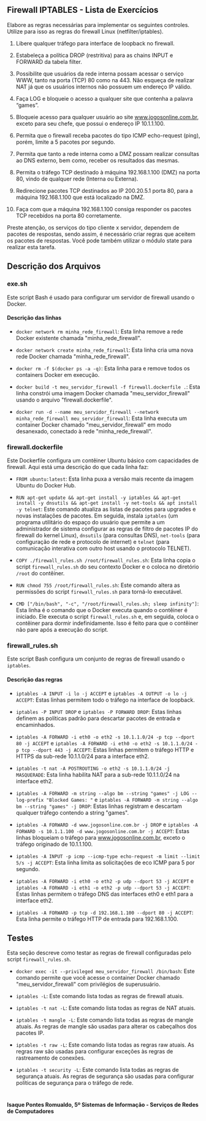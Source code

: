 ## Firewall IPTABLES - Lista de Exercícios

Elabore as regras necessárias para implementar os seguintes controles. Utilize para isso as
regras do firewall Linux (netfilter/iptables).

1. Libere qualquer tráfego para interface de loopback no firewall.

2. Estabeleça a política DROP (restritiva) para as chains INPUT e FORWARD da tabela filter.

3. Possibilite que usuários da rede interna possam acessar o serviço WWW, tanto na porta (TCP) 80 como na 443. Não esqueça de realizar NAT já que os usuários internos não possuem um endereço IP válido.

4. Faça LOG e bloqueie o acesso a qualquer site que contenha a palavra “games”.

5. Bloqueie acesso para qualquer usuário ao site www.jogosonline.com.br, exceto para seu chefe, que possui o endereço IP 10.1.1.100.

6. Permita que o firewall receba pacotes do tipo ICMP echo-request (ping), porém, limite a 5 pacotes por segundo.

7. Permita que tanto a rede interna como a DMZ possam realizar consultas ao DNS externo, bem como, receber os resultados das mesmas.

8. Permita o tráfego TCP destinado à máquina 192.168.1.100 (DMZ) na porta 80, vindo de qualquer rede (Interna ou Externa).

9. Redirecione pacotes TCP destinados ao IP 200.20.5.1 porta 80, para a máquina 192.168.1.100 que está localizado na DMZ.

10. Faça com que a máquina 192.168.1.100 consiga responder os pacotes TCP recebidos na porta 80 corretamente.

Preste atenção, os serviços do tipo cliente x servidor, dependem de pacotes de respostas, sendo assim,
é necessário criar regras que aceitem os pacotes de respostas. Você pode também utilizar o módulo
state para realizar esta tarefa.

## Descrição dos Arquivos

### exe.sh

Este script Bash é usado para configurar um servidor de firewall usando o Docker.

#### Descrição das linhas

- `docker network rm minha_rede_firewall`: Esta linha remove a rede Docker existente chamada "minha_rede_firewall".

- `docker network create minha_rede_firewall`: Esta linha cria uma nova rede Docker chamada "minha_rede_firewall".

- `docker rm -f $(docker ps -a -q)`: Esta linha para e remove todos os containers Docker em execução.

- `docker build -t meu_servidor_firewall -f firewall.dockerfile .`: Esta linha constrói uma imagem Docker chamada "meu_servidor_firewall" usando o arquivo "firewall.dockerfile".

- `docker run -d --name meu_servidor_firewall --network minha_rede_firewall meu_servidor_firewall`: Esta linha executa um container Docker chamado "meu_servidor_firewall" em modo desanexado, conectado à rede "minha_rede_firewall".

### firewall.dockerfile

Este Dockerfile configura um contêiner Ubuntu básico com capacidades de firewall. Aqui está uma descrição do que cada linha faz:

- `FROM ubuntu:latest`: Esta linha puxa a versão mais recente da imagem Ubuntu do Docker Hub.

- `RUN apt-get update && apt-get install -y iptables && apt-get install -y dnsutils && apt-get install -y net-tools && apt install -y telnet`: Este comando atualiza as listas de pacotes para upgrades e novas instalações de pacotes. Em seguida, instala `iptables` (um programa utilitário do espaço do usuário que permite a um administrador de sistema configurar as regras de filtro de pacotes IP do firewall do kernel Linux), `dnsutils` (para consultas DNS), `net-tools` (para configuração de rede e protocolo de internet) e `telnet` (para comunicação interativa com outro host usando o protocolo TELNET).

- `COPY ./firewall_rules.sh /root/firewall_rules.sh`: Esta linha copia o script `firewall_rules.sh` do seu contexto Docker e o coloca no diretório `/root` do contêiner.

- `RUN chmod 755 /root/firewall_rules.sh`: Este comando altera as permissões do script `firewall_rules.sh` para torná-lo executável.

- `CMD ["/bin/bash", "-c", "/root/firewall_rules.sh; sleep infinity"]`: Esta linha é o comando que o Docker executa quando o contêiner é iniciado. Ele executa o script `firewall_rules.sh` e, em seguida, coloca o contêiner para dormir indefinidamente. Isso é feito para que o contêiner não pare após a execução do script.

### firewall_rules.sh

Este script Bash configura um conjunto de regras de firewall usando o `iptables`.

#### Descrição das regras

- `iptables -A INPUT -i lo -j ACCEPT` e `iptables -A OUTPUT -o lo -j ACCEPT`: Estas linhas permitem todo o tráfego na interface de loopback.

- `iptables -P INPUT DROP` e `iptables -P FORWARD DROP`: Estas linhas definem as políticas padrão para descartar pacotes de entrada e encaminhados.

- `iptables -A FORWARD -i eth0 -o eth2 -s 10.1.1.0/24 -p tcp --dport 80 -j ACCEPT` e `iptables -A FORWARD -i eth0 -o eth2 -s 10.1.1.0/24 -p tcp --dport 443 -j ACCEPT`: Estas linhas permitem o tráfego HTTP e HTTPS da sub-rede 10.1.1.0/24 para a interface eth2.

- `iptables -t nat -A POSTROUTING -o eth2 -s 10.1.1.0/24 -j MASQUERADE`: Esta linha habilita NAT para a sub-rede 10.1.1.0/24 na interface eth2.

- `iptables -A FORWARD -m string --algo bm --string "games" -j LOG --log-prefix "Blocked Games: "` e `iptables -A FORWARD -m string --algo bm --string "games" -j DROP`: Estas linhas registram e descartam qualquer tráfego contendo a string "games".

- `iptables -A FORWARD -d www.jogosonline.com.br -j DROP` e `iptables -A FORWARD -s 10.1.1.100 -d www.jogosonline.com.br -j ACCEPT`: Estas linhas bloqueiam o tráfego para www.jogosonline.com.br, exceto o tráfego originado de 10.1.1.100.

- `iptables -A INPUT -p icmp --icmp-type echo-request -m limit --limit 5/s -j ACCEPT`: Esta linha limita as solicitações de eco ICMP para 5 por segundo.

- `iptables -A FORWARD -i eth0 -o eth2 -p udp --dport 53 -j ACCEPT` e `iptables -A FORWARD -i eth1 -o eth2 -p udp --dport 53 -j ACCEPT`: Estas linhas permitem o tráfego DNS das interfaces eth0 e eth1 para a interface eth2.

- `iptables -A FORWARD -p tcp -d 192.168.1.100 --dport 80 -j ACCEPT`: Esta linha permite o tráfego HTTP de entrada para 192.168.1.100.

## Testes

Esta seção descreve como testar as regras de firewall configuradas pelo script `firewall_rules.sh`.

- `docker exec -it --privileged meu_servidor_firewall /bin/bash`: Este comando permite que você acesse o container Docker chamado "meu_servidor_firewall" com privilégios de superusuário.

- `iptables -L`: Este comando lista todas as regras de firewall atuais.

- `iptables -t nat -L`: Este comando lista todas as regras de NAT atuais.

- `iptables -t mangle -L`: Este comando lista todas as regras de mangle atuais. As regras de mangle são usadas para alterar os cabeçalhos dos pacotes IP.

- `iptables -t raw -L`: Este comando lista todas as regras raw atuais. As regras raw são usadas para configurar exceções às regras de rastreamento de conexões.

- `iptables -t security -L`: Este comando lista todas as regras de segurança atuais. As regras de segurança são usadas para configurar políticas de segurança para o tráfego de rede.

#
**Isaque Pontes Romualdo, 5º Sistemas de Informação - Serviços de Redes de Computadores**